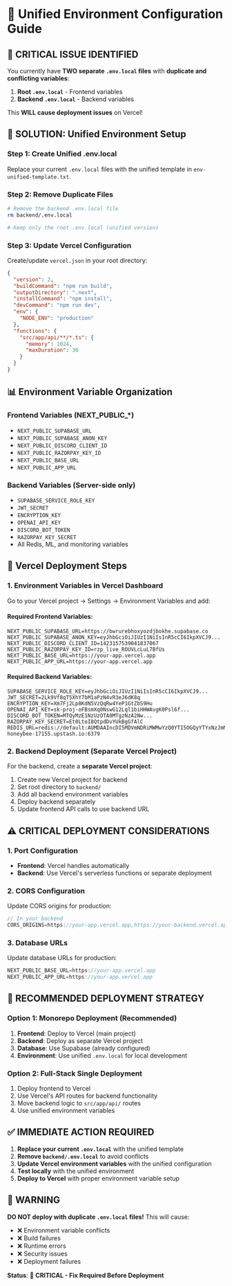 # 🚀 Unified Environment Configuration Guide

## 🚨 **CRITICAL ISSUE IDENTIFIED**

You currently have **TWO separate `.env.local` files** with **duplicate and conflicting variables**:

1. **Root `.env.local`** - Frontend variables
2. **Backend `.env.local`** - Backend variables

This **WILL cause deployment issues** on Vercel!

## 🔧 **SOLUTION: Unified Environment Setup**

### **Step 1: Create Unified .env.local**

Replace your current `.env.local` files with the unified template in `env-unified-template.txt`.

### **Step 2: Remove Duplicate Files**

```bash
# Remove the backend .env.local file
rm backend/.env.local

# Keep only the root .env.local (unified version)
```

### **Step 3: Update Vercel Configuration**

Create/update `vercel.json` in your root directory:

```json
{
  "version": 2,
  "buildCommand": "npm run build",
  "outputDirectory": ".next",
  "installCommand": "npm install",
  "devCommand": "npm run dev",
  "env": {
    "NODE_ENV": "production"
  },
  "functions": {
    "src/app/api/**/*.ts": {
      "memory": 1024,
      "maxDuration": 30
    }
  }
}
```

## 📊 **Environment Variable Organization**

### **Frontend Variables (NEXT_PUBLIC_*)**
- `NEXT_PUBLIC_SUPABASE_URL`
- `NEXT_PUBLIC_SUPABASE_ANON_KEY`
- `NEXT_PUBLIC_DISCORD_CLIENT_ID`
- `NEXT_PUBLIC_RAZORPAY_KEY_ID`
- `NEXT_PUBLIC_BASE_URL`
- `NEXT_PUBLIC_APP_URL`

### **Backend Variables (Server-side only)**
- `SUPABASE_SERVICE_ROLE_KEY`
- `JWT_SECRET`
- `ENCRYPTION_KEY`
- `OPENAI_API_KEY`
- `DISCORD_BOT_TOKEN`
- `RAZORPAY_KEY_SECRET`
- All Redis, ML, and monitoring variables

## 🚀 **Vercel Deployment Steps**

### **1. Environment Variables in Vercel Dashboard**

Go to your Vercel project → Settings → Environment Variables and add:

#### **Required Frontend Variables:**
```
NEXT_PUBLIC_SUPABASE_URL=https://bwrurebhoxyozdjbokhe.supabase.co
NEXT_PUBLIC_SUPABASE_ANON_KEY=eyJhbGciOiJIUzI1NiIsInR5cCI6IkpXVCJ9...
NEXT_PUBLIC_DISCORD_CLIENT_ID=1423157539041837067
NEXT_PUBLIC_RAZORPAY_KEY_ID=rzp_live_ROUVLcLuL7BfUs
NEXT_PUBLIC_BASE_URL=https://your-app.vercel.app
NEXT_PUBLIC_APP_URL=https://your-app.vercel.app
```

#### **Required Backend Variables:**
```
SUPABASE_SERVICE_ROLE_KEY=eyJhbGciOiJIUzI1NiIsInR5cCI6IkpXVCJ9...
JWT_SECRET=2Lk9Vf8qT5XhY7bM1aPzN4vR3eJ6dK8q
ENCRYPTION_KEY=Xm7Fj2Lp8KdN5VzQqRw4YeP1GtZbS9Hu
OPENAI_API_KEY=sk-proj-oFBsmXq0NswG12Lql1biHHWAvgK0Psl6f...
DISCORD_BOT_TOKEN=MTQyMzE1NzUzOTA0MTgzNzA2Nw...
RAZORPAY_KEY_SECRET=Et0LtoI8QtpdDvYUkBgGfAlC
REDIS_URL=redis://default:AUMDAAIncDI5MDVmNDRiMWMwYzQ0YTI5OGQyYTYxNzJmNDI3Nzg4YXAyMTcxNTU@glorious-honeybee-17155.upstash.io:6379
```

### **2. Backend Deployment (Separate Vercel Project)**

For the backend, create a **separate Vercel project**:

1. Create new Vercel project for backend
2. Set root directory to `backend/`
3. Add all backend environment variables
4. Deploy backend separately
5. Update frontend API calls to use backend URL

## ⚠️ **CRITICAL DEPLOYMENT CONSIDERATIONS**

### **1. Port Configuration**
- **Frontend**: Vercel handles automatically
- **Backend**: Use Vercel's serverless functions or separate deployment

### **2. CORS Configuration**
Update CORS origins for production:
```javascript
// In your backend
CORS_ORIGINS=https://your-app.vercel.app,https://your-backend.vercel.app
```

### **3. Database URLs**
Update database URLs for production:
```javascript
NEXT_PUBLIC_BASE_URL=https://your-app.vercel.app
NEXT_PUBLIC_APP_URL=https://your-app.vercel.app
```

## 🎯 **RECOMMENDED DEPLOYMENT STRATEGY**

### **Option 1: Monorepo Deployment (Recommended)**
1. **Frontend**: Deploy to Vercel (main project)
2. **Backend**: Deploy as separate Vercel project
3. **Database**: Use Supabase (already configured)
4. **Environment**: Use unified `.env.local` for local development

### **Option 2: Full-Stack Single Deployment**
1. Deploy frontend to Vercel
2. Use Vercel's API routes for backend functionality
3. Move backend logic to `src/app/api/` routes
4. Use unified environment variables

## ✅ **IMMEDIATE ACTION REQUIRED**

1. **Replace your current `.env.local`** with the unified template
2. **Remove `backend/.env.local`** to avoid conflicts
3. **Update Vercel environment variables** with the unified configuration
4. **Test locally** with the unified environment
5. **Deploy to Vercel** with proper environment variable setup

## 🚨 **WARNING**

**DO NOT deploy with duplicate `.env.local` files!** This will cause:
- ❌ Environment variable conflicts
- ❌ Build failures
- ❌ Runtime errors
- ❌ Security issues
- ❌ Deployment failures

**Status**: 🚨 **CRITICAL - Fix Required Before Deployment**
